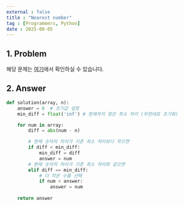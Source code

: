 ```yaml
---
external : false
title : "Nearest number"
tag : [Programmers, Python]
date : 2025-08-05
---
```


## 1. Problem

해당 문제는 [여기](https://school.programmers.co.kr/learn/courses/30/lessons/120890)에서 확인하실 수 있습니다.

## 2. Answer

```py
def solution(array, n):
    answer = 0  # 초기값 설정
    min_diff = float('inf') # 현재까지 찾은 최소 차이 (무한대로 초기화)

    for num in array:
        diff = abs(num - n)

        # 현재 숫자의 차이가 기존 최소 차이보다 작으면
        if diff < min_diff:
            min_diff = diff
            answer = num
        # 현재 숫자의 차이가 기존 최소 차이와 같으면
        elif diff == min_diff:
            # 더 작은 수를 선택
            if num < answer:
                answer = num
                
    return answer
```
